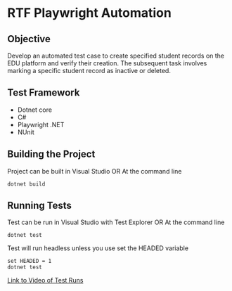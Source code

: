 # RTF Playwright Automation

## Objective 
Develop an automated test case to create specified student records on the EDU platform and verify their creation. The subsequent task involves marking a specific student record as inactive or deleted.

## Test Framework
 - Dotnet core 
 - C#
 - Playwright .NET
 - NUnit
 
## Building the Project
Project can be built in Visual Studio 
OR
At the command line
```
dotnet build
```

## Running Tests
Test can be run in Visual Studio with Test Explorer
OR
At the command line 
```
dotnet test
```

Test will run headless unless you use set the HEADED variable
```
set HEADED = 1
dotnet test
```

[Link to Video of Test Runs](https://www.loom.com/share/60f5353ed8d649baa729bdb71c9ebedf?sid=d53f2f4b-2e5c-4225-a186-634931b94e60)
